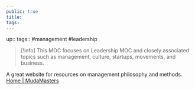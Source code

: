 ```yaml
---
public: true
title: 
tags: 
---
```


up:: 
tags:: #management #leadership

> [!info]
> This MOC focuses on Leadership MOC and closely associated topics such as management, culture, startups, movements, and business.

A great website for resources on management philosophy and methods.
[Home | MudaMasters](https://www.mudamasters.com/en)

